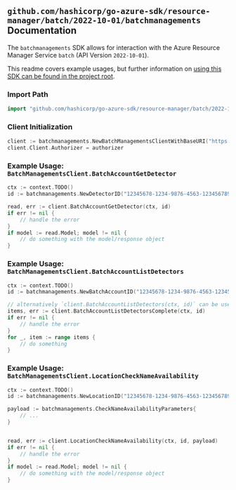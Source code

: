 
## `github.com/hashicorp/go-azure-sdk/resource-manager/batch/2022-10-01/batchmanagements` Documentation

The `batchmanagements` SDK allows for interaction with the Azure Resource Manager Service `batch` (API Version `2022-10-01`).

This readme covers example usages, but further information on [using this SDK can be found in the project root](https://github.com/hashicorp/go-azure-sdk/tree/main/docs).

### Import Path

```go
import "github.com/hashicorp/go-azure-sdk/resource-manager/batch/2022-10-01/batchmanagements"
```


### Client Initialization

```go
client := batchmanagements.NewBatchManagementsClientWithBaseURI("https://management.azure.com")
client.Client.Authorizer = authorizer
```


### Example Usage: `BatchManagementsClient.BatchAccountGetDetector`

```go
ctx := context.TODO()
id := batchmanagements.NewDetectorID("12345678-1234-9876-4563-123456789012", "example-resource-group", "accountValue", "detectorIdValue")

read, err := client.BatchAccountGetDetector(ctx, id)
if err != nil {
	// handle the error
}
if model := read.Model; model != nil {
	// do something with the model/response object
}
```


### Example Usage: `BatchManagementsClient.BatchAccountListDetectors`

```go
ctx := context.TODO()
id := batchmanagements.NewBatchAccountID("12345678-1234-9876-4563-123456789012", "example-resource-group", "accountValue")

// alternatively `client.BatchAccountListDetectors(ctx, id)` can be used to do batched pagination
items, err := client.BatchAccountListDetectorsComplete(ctx, id)
if err != nil {
	// handle the error
}
for _, item := range items {
	// do something
}
```


### Example Usage: `BatchManagementsClient.LocationCheckNameAvailability`

```go
ctx := context.TODO()
id := batchmanagements.NewLocationID("12345678-1234-9876-4563-123456789012", "locationValue")

payload := batchmanagements.CheckNameAvailabilityParameters{
	// ...
}


read, err := client.LocationCheckNameAvailability(ctx, id, payload)
if err != nil {
	// handle the error
}
if model := read.Model; model != nil {
	// do something with the model/response object
}
```
